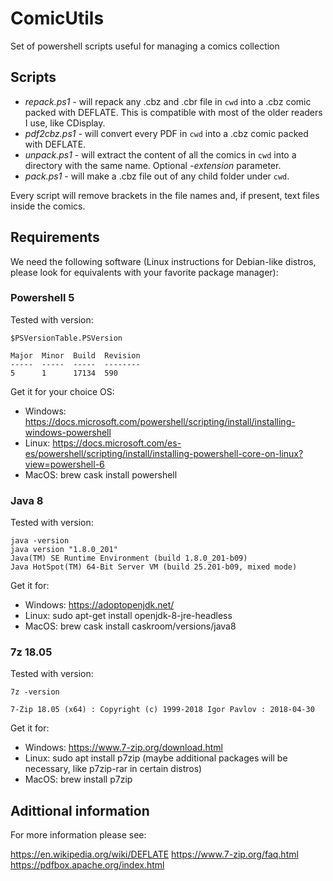 # ComicUtils
Set of powershell scripts useful for managing a comics collection

## Scripts

+ *repack.ps1* - will repack any .cbz and .cbr file in `cwd` into a .cbz comic packed with DEFLATE.  This is compatible with most of the older readers I use, like CDisplay.
+ *pdf2cbz.ps1* - will convert every PDF in `cwd` into a .cbz comic packed with DEFLATE.
+ *unpack.ps1* - will extract the content of all the comics in `cwd` into a directory with the same name.  Optional *-extension* parameter.
+ *pack.ps1* - will make a .cbz file out of any child folder under `cwd`.

Every script will remove brackets in the file names and, if present, text files inside the comics.

## Requirements

We need the following software (Linux instructions for Debian-like distros, please look for equivalents with your favorite package manager):

### Powershell 5

Tested with version:

```
$PSVersionTable.PSVersion

Major  Minor  Build  Revision
-----  -----  -----  --------
5      1      17134  590
```

Get it for your choice OS:
+ Windows: https://docs.microsoft.com/powershell/scripting/install/installing-windows-powershell
+ Linux: https://docs.microsoft.com/es-es/powershell/scripting/install/installing-powershell-core-on-linux?view=powershell-6
+ MacOS: brew cask install powershell

### Java 8

Tested with version:

```
java -version
java version "1.8.0_201"
Java(TM) SE Runtime Environment (build 1.8.0_201-b09)
Java HotSpot(TM) 64-Bit Server VM (build 25.201-b09, mixed mode)
```

Get it for:
+ Windows: https://adoptopenjdk.net/
+ Linux: sudo apt-get install openjdk-8-jre-headless
+ MacOS: brew cask install caskroom/versions/java8


### 7z 18.05

Tested with version:

```
7z -version

7-Zip 18.05 (x64) : Copyright (c) 1999-2018 Igor Pavlov : 2018-04-30
```

Get it for:
+ Windows: https://www.7-zip.org/download.html
+ Linux: sudo apt install p7zip
    (maybe additional packages will be necessary, like p7zip-rar in certain distros)
+ MacOS: brew install p7zip

## Adittional information

For more information please see:

https://en.wikipedia.org/wiki/DEFLATE
https://www.7-zip.org/faq.html
https://pdfbox.apache.org/index.html